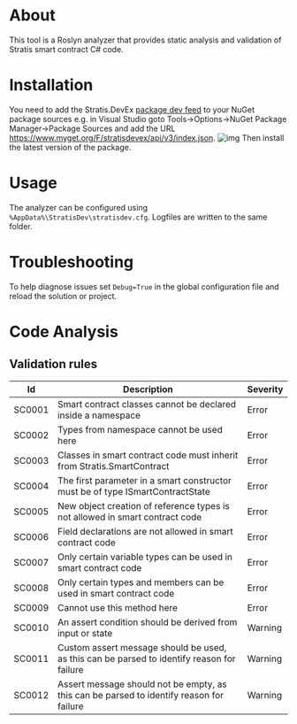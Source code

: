 ﻿# About
This tool is a Roslyn analyzer that provides static analysis and validation of Stratis smart contract C# code.

# Installation
You need to add the Stratis.DevEx [package dev feed](https://www.myget.org/F/stratisdevex/api/v3/index.json) to your NuGet package sources e.g. in Visual Studio goto Tools->Options->NuGet Package Manager->Package Sources and add the URL https://www.myget.org/F/stratisdevex/api/v3/index.json.
![img](https://phx02pap002files.storage.live.com/y4mFcBqajfZXbydpDpjiAiulclR9coMXZSydLbTxLKGfz9tyH2m4w86rPrkZ-413id1Wx5nhdOiS6CnnLu7EHEs10pv7J80zhwTaA8WPv3-ZQ3mGB_eHI7Fke3K4rCv501KDPyf7I3PGS1vLfoQhZtzfECq2tUXp6xEWr9sVZxp1ONLZVDSDweix3scfSCO8TZ7?width=1918&height=963&cropmode=none)
Then install the latest version of the package.

# Usage
The analyzer can be configured using `%AppData%\StratisDev\stratisdev.cfg`. Logfiles are written to the same folder.

# Troubleshooting
To help diagnose issues set `Debug=True` in the global configuration file and reload the solution or project.

# Code Analysis

## Validation rules
| Id | Description | Severity |
| --- | ----------- | ------  |
| SC0001 | Smart contract classes cannot be declared inside a namespace | Error |
| SC0002 | Types from namespace cannot be used here | Error |
| SC0003 | Classes in smart contract code must inherit from Stratis.SmartContract | Error |
| SC0004 | The first parameter in a smart constructor must be of type ISmartContractState | Error |
| SC0005 | New object creation of reference types is not allowed in smart contract code | Error | 
| SC0006 | Field declarations are not allowed in smart contract code | Error |
| SC0007 | Only certain variable types can be used in smart contract code | Error |
| SC0008 | Only certain types and members can be used in smart contract code | Error |
| SC0009 | Cannot use this method here | Error |
| SC0010 | An assert condition should be derived from input or state | Warning |
| SC0011 | Custom assert message should be used, as this can be parsed to identify reason for failure | Warning |
| SC0012 | Assert message should not be empty, as this can be parsed to identify reason for failure | Warning |

